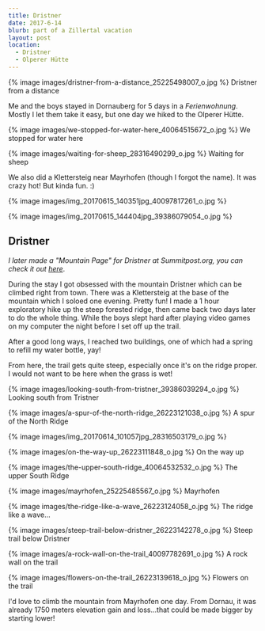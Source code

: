 ```yaml
---
title: Dristner
date: 2017-6-14
blurb: part of a Zillertal vacation
layout: post
location: 
  - Dristner
  - Olperer Hütte
---
```


{% image images/dristner-from-a-distance_25225498007_o.jpg %}
Dristner from a distance


Me and the boys stayed in Dornauberg for 5 days in a _Ferienwohnung_.
Mostly I let them take it easy, but one day we hiked to the Olperer Hütte.

{% image images/we-stopped-for-water-here_40064515672_o.jpg %}
We stopped for water here




{% image images/waiting-for-sheep_28316490299_o.jpg %}
Waiting for sheep



We also did a Klettersteig near Mayrhofen (though I forgot the name). It was
crazy hot! But kinda fun. :)

{% image images/img_20170615_140351jpg_40097817261_o.jpg %}




{% image images/img_20170615_144404jpg_39386079054_o.jpg %}


## Dristner

_I later made a "Mountain Page" for Dristner at Summitpost.org, you can
check it out [here](https://www.summitpost.org/dristner/1001336)_.

During the stay I got obsessed with the mountain Dristner which can be
climbed right from town. There was a Klettersteig at the base of the mountain which
I soloed one evening. Pretty fun! I made a 1 hour exploratory hike up the steep
forested ridge, then came back two days later to do the whole thing.
While the boys slept hard after playing video games on my computer the night before
I set off up the trail.

After a good long ways, I reached two buildings, one of which had a spring to refill
my water bottle, yay!

From here, the trail gets quite steep, especially once it's on the ridge proper.
I would not want to be here when the grass is wet!

{% image images/looking-south-from-tristner_39386039294_o.jpg %}
Looking south from Tristner



{% image images/a-spur-of-the-north-ridge_26223121038_o.jpg %}
A spur of the North Ridge



{% image images/img_20170614_101057jpg_28316503179_o.jpg %}




{% image images/on-the-way-up_26223111848_o.jpg %}
On the way up




{% image images/the-upper-south-ridge_40064532532_o.jpg %}
The upper South Ridge




{% image images/mayrhofen_25225485567_o.jpg %}
Mayrhofen




{% image images/the-ridge-like-a-wave_26223124058_o.jpg %}
The ridge like a wave...




{% image images/steep-trail-below-dristner_26223142278_o.jpg %}
Steep trail below Dristner




{% image images/a-rock-wall-on-the-trail_40097782691_o.jpg %}
A rock wall on the trail




{% image images/flowers-on-the-trail_26223139618_o.jpg %}
Flowers on the trail


I'd love to climb the mountain from Mayrhofen one day. From Dornau, it was already
1750 meters elevation gain and loss...that could be made bigger by starting lower!





